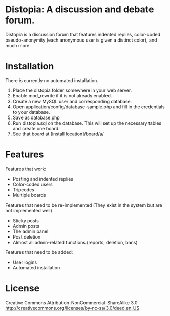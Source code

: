 # Distopia: A discussion and debate forum.

Distopia is a discussion forum that features indented replies, color-coded pseudo-anonymity (each anonymous user is given a distinct color), and much more.

# Installation
There is currently no automated installation.
1. Place the distopia folder somewhere in your web server.
2. Enable mod_rewrite if it is not already enabled.
3. Create a new MySQL user and corresponding database.
4. Open application/config/database-sample.php and fill in the credentials to your database.
5. Save as database.php
6. Run distopia.sql on the database. This will set up the necessary tables and create one board.
7. See that board at [install location]/board/a/

# Features

Features that work:
* Posting and indented replies
* Color-coded users
* Tripcodes
* Multiple boards

Features that need to be re-implemented
(They exist in the system but are not implemented well)
* Sticky posts
* Admin posts
* The admin panel
* Post deletion
* Almost all admin-related functions (reports, deletion, bans)

Features that need to be added:
* User logins
* Automated installation


# License
Creative Commons Attribution-NonCommercial-ShareAlike 3.0
http://creativecommons.org/licenses/by-nc-sa/3.0/deed.en_US